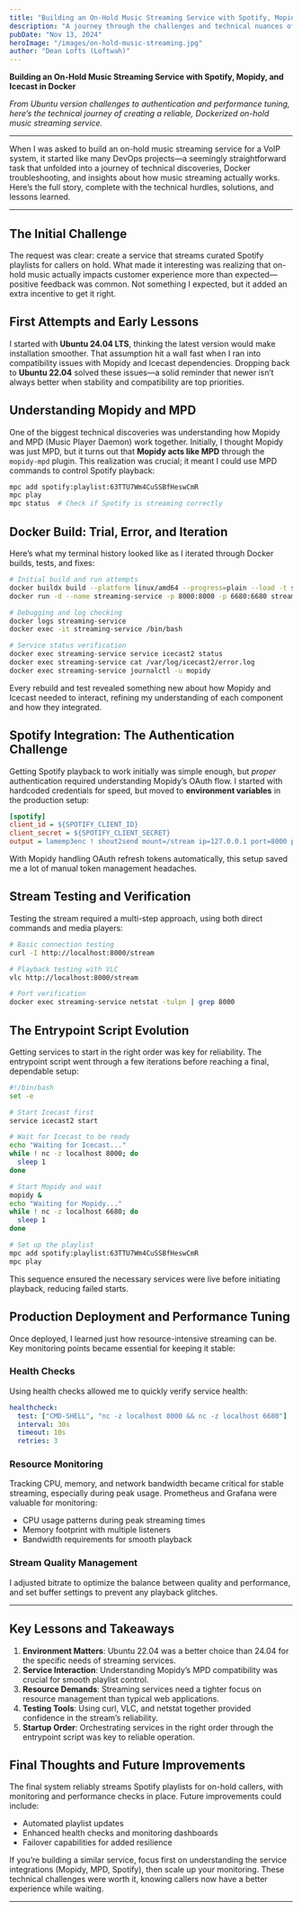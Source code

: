 ```yaml
---
title: "Building an On-Hold Music Streaming Service with Spotify, Mopidy, and Icecast in Docker"
description: "A journey through the challenges and technical nuances of creating a streaming service for on-hold music, combining Spotify with Mopidy and Icecast, all within a Docker container."
pubDate: "Nov 13, 2024"
heroImage: "/images/on-hold-music-streaming.jpg"
author: "Dean Lofts (Loftwah)"
---
```


**Building an On-Hold Music Streaming Service with Spotify, Mopidy, and Icecast in Docker**

_From Ubuntu version challenges to authentication and performance tuning, here’s the technical journey of creating a reliable, Dockerized on-hold music streaming service._

---

When I was asked to build an on-hold music streaming service for a VoIP system, it started like many DevOps projects—a seemingly straightforward task that unfolded into a journey of technical discoveries, Docker troubleshooting, and insights about how music streaming actually works. Here’s the full story, complete with the technical hurdles, solutions, and lessons learned.

---

## The Initial Challenge

The request was clear: create a service that streams curated Spotify playlists for callers on hold. What made it interesting was realizing that on-hold music actually impacts customer experience more than expected—positive feedback was common. Not something I expected, but it added an extra incentive to get it right.

## First Attempts and Early Lessons

I started with **Ubuntu 24.04 LTS**, thinking the latest version would make installation smoother. That assumption hit a wall fast when I ran into compatibility issues with Mopidy and Icecast dependencies. Dropping back to **Ubuntu 22.04** solved these issues—a solid reminder that newer isn’t always better when stability and compatibility are top priorities.

## Understanding Mopidy and MPD

One of the biggest technical discoveries was understanding how Mopidy and MPD (Music Player Daemon) work together. Initially, I thought Mopidy was just MPD, but it turns out that **Mopidy acts like MPD** through the `mopidy-mpd` plugin. This realization was crucial; it meant I could use MPD commands to control Spotify playback:

```bash
mpc add spotify:playlist:63TTU7Wm4CuSSBfHeswCmR
mpc play
mpc status  # Check if Spotify is streaming correctly
```

## Docker Build: Trial, Error, and Iteration

Here’s what my terminal history looked like as I iterated through Docker builds, tests, and fixes:

```bash
# Initial build and run attempts
docker buildx build --platform linux/amd64 --progress=plain --load -t streaming-service .
docker run -d --name streaming-service -p 8000:8000 -p 6680:6680 streaming-service

# Debugging and log checking
docker logs streaming-service
docker exec -it streaming-service /bin/bash

# Service status verification
docker exec streaming-service service icecast2 status
docker exec streaming-service cat /var/log/icecast2/error.log
docker exec streaming-service journalctl -u mopidy
```

Every rebuild and test revealed something new about how Mopidy and Icecast needed to interact, refining my understanding of each component and how they integrated.

## Spotify Integration: The Authentication Challenge

Getting Spotify playback to work initially was simple enough, but _proper_ authentication required understanding Mopidy’s OAuth flow. I started with hardcoded credentials for speed, but moved to **environment variables** in the production setup:

```ini
[spotify]
client_id = ${SPOTIFY_CLIENT_ID}
client_secret = ${SPOTIFY_CLIENT_SECRET}
output = lamemp3enc ! shout2send mount=/stream ip=127.0.0.1 port=8000 password=password
```

With Mopidy handling OAuth refresh tokens automatically, this setup saved me a lot of manual token management headaches.

## Stream Testing and Verification

Testing the stream required a multi-step approach, using both direct commands and media players:

```bash
# Basic connection testing
curl -I http://localhost:8000/stream

# Playback testing with VLC
vlc http://localhost:8000/stream

# Port verification
docker exec streaming-service netstat -tulpn | grep 8000
```

## The Entrypoint Script Evolution

Getting services to start in the right order was key for reliability. The entrypoint script went through a few iterations before reaching a final, dependable setup:

```bash
#!/bin/bash
set -e

# Start Icecast first
service icecast2 start

# Wait for Icecast to be ready
echo "Waiting for Icecast..."
while ! nc -z localhost 8000; do
  sleep 1
done

# Start Mopidy and wait
mopidy &
echo "Waiting for Mopidy..."
while ! nc -z localhost 6680; do
  sleep 1
done

# Set up the playlist
mpc add spotify:playlist:63TTU7Wm4CuSSBfHeswCmR
mpc play
```

This sequence ensured the necessary services were live before initiating playback, reducing failed starts.

## Production Deployment and Performance Tuning

Once deployed, I learned just how resource-intensive streaming can be. Key monitoring points became essential for keeping it stable:

### Health Checks

Using health checks allowed me to quickly verify service health:

```yaml
healthcheck:
  test: ["CMD-SHELL", "nc -z localhost 8000 && nc -z localhost 6680"]
  interval: 30s
  timeout: 10s
  retries: 3
```

### Resource Monitoring

Tracking CPU, memory, and network bandwidth became critical for stable streaming, especially during peak usage. Prometheus and Grafana were valuable for monitoring:

- CPU usage patterns during peak streaming times
- Memory footprint with multiple listeners
- Bandwidth requirements for smooth playback

### Stream Quality Management

I adjusted bitrate to optimize the balance between quality and performance, and set buffer settings to prevent any playback glitches.

---

## Key Lessons and Takeaways

1. **Environment Matters**: Ubuntu 22.04 was a better choice than 24.04 for the specific needs of streaming services.
2. **Service Interaction**: Understanding Mopidy’s MPD compatibility was crucial for smooth playlist control.
3. **Resource Demands**: Streaming services need a tighter focus on resource management than typical web applications.
4. **Testing Tools**: Using curl, VLC, and netstat together provided confidence in the stream’s reliability.
5. **Startup Order**: Orchestrating services in the right order through the entrypoint script was key to reliable operation.

## Final Thoughts and Future Improvements

The final system reliably streams Spotify playlists for on-hold callers, with monitoring and performance checks in place. Future improvements could include:

- Automated playlist updates
- Enhanced health checks and monitoring dashboards
- Failover capabilities for added resilience

If you’re building a similar service, focus first on understanding the service integrations (Mopidy, MPD, Spotify), then scale up your monitoring. These technical challenges were worth it, knowing callers now have a better experience while waiting.

---
